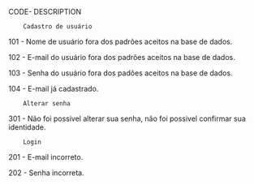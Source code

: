 CODE-                            DESCRIPTION

        Cadastro de usuário

101             -               Nome de usuário fora dos padrões aceitos na base de dados.

102             -               E-mail do usuário fora dos padrões aceitos na base de dados.

103             -               Senha do usuário fora dos padões aceitos na base de dados.

104             -               E-mail já cadastrado.

        Alterar senha

301             -               Não foi possivel alterar sua senha, não foi possivel confirmar sua identidade. 

        Login

201             -               E-mail incorreto.

202             -               Senha incorreta.
